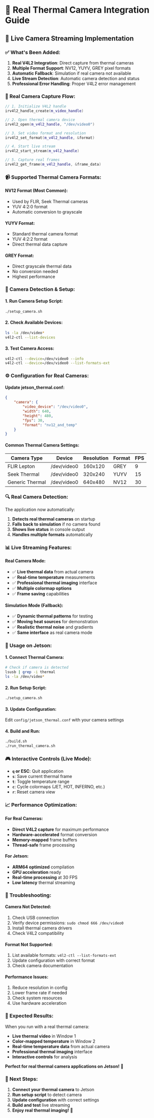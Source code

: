 # 🎥 Real Thermal Camera Integration Guide

## 🚀 **Live Camera Streaming Implementation**

### **✅ What's Been Added:**

1. **Real V4L2 Integration**: Direct capture from thermal cameras
2. **Multiple Format Support**: NV12, YUYV, GREY pixel formats
3. **Automatic Fallback**: Simulation if real camera not available
4. **Live Stream Detection**: Automatic camera detection and status
5. **Professional Error Handling**: Proper V4L2 error management

### **🔧 Real Camera Capture Flow:**

```cpp
// 1. Initialize V4L2 handle
irv4l2_handle_create(m_video_handle)

// 2. Open thermal camera device
irv4l2_open(m_v4l2_handle, "/dev/video0")

// 3. Set video format and resolution
irv4l2_set_format(m_v4l2_handle, &format)

// 4. Start live stream
irv4l2_start_stream(m_v4l2_handle)

// 5. Capture real frames
irv4l2_get_frame(m_v4l2_handle, &frame_data)
```

### **📹 Supported Thermal Camera Formats:**

#### **NV12 Format (Most Common):**
- Used by FLIR, Seek Thermal cameras
- YUV 4:2:0 format
- Automatic conversion to grayscale

#### **YUYV Format:**
- Standard thermal camera format
- YUV 4:2:2 format
- Direct thermal data capture

#### **GREY Format:**
- Direct grayscale thermal data
- No conversion needed
- Highest performance

### **🎯 Camera Detection & Setup:**

#### **1. Run Camera Setup Script:**
```bash
./setup_camera.sh
```

#### **2. Check Available Devices:**
```bash
ls -la /dev/video*
v4l2-ctl --list-devices
```

#### **3. Test Camera Access:**
```bash
v4l2-ctl --device=/dev/video0 --info
v4l2-ctl --device=/dev/video0 --list-formats-ext
```

### **⚙️ Configuration for Real Cameras:**

#### **Update jetson_thermal.conf:**
```json
{
    "camera": {
        "video_device": "/dev/video0",
        "width": 640,
        "height": 480,
        "fps": 30,
        "format": "nv12_and_temp"
    }
}
```

#### **Common Thermal Camera Settings:**

| Camera Type | Device | Resolution | Format | FPS |
|-------------|--------|-----------|--------|-----|
| FLIR Lepton | /dev/video0 | 160x120 | GREY | 9 |
| Seek Thermal | /dev/video0 | 320x240 | YUYV | 15 |
| Generic Thermal | /dev/video0 | 640x480 | NV12 | 30 |

### **🔍 Real Camera Detection:**

The application now automatically:
1. **Detects real thermal cameras** on startup
2. **Falls back to simulation** if no camera found
3. **Shows live status** in console output
4. **Handles multiple formats** automatically

### **📊 Live Streaming Features:**

#### **Real Camera Mode:**
- ✅ **Live thermal data** from actual camera
- ✅ **Real-time temperature** measurements
- ✅ **Professional thermal imaging** interface
- ✅ **Multiple colormap options**
- ✅ **Frame saving** capabilities

#### **Simulation Mode (Fallback):**
- ✅ **Dynamic thermal patterns** for testing
- ✅ **Moving heat sources** for demonstration
- ✅ **Realistic thermal noise** and gradients
- ✅ **Same interface** as real camera mode

### **🚀 Usage on Jetson:**

#### **1. Connect Thermal Camera:**
```bash
# Check if camera is detected
lsusb | grep -i thermal
ls -la /dev/video*
```

#### **2. Run Setup Script:**
```bash
./setup_camera.sh
```

#### **3. Update Configuration:**
Edit `config/jetson_thermal.conf` with your camera settings

#### **4. Build and Run:**
```bash
./build.sh
./run_thermal_camera.sh
```

### **🎮 Interactive Controls (Live Mode):**

- **`q` or ESC**: Quit application
- **`s`**: Save current thermal frame
- **`t`**: Toggle temperature range
- **`c`**: Cycle colormaps (JET, HOT, INFERNO, etc.)
- **`r`**: Reset camera view

### **📈 Performance Optimization:**

#### **For Real Cameras:**
- **Direct V4L2 capture** for maximum performance
- **Hardware-accelerated** format conversion
- **Memory-mapped** frame buffers
- **Thread-safe** frame processing

#### **For Jetson:**
- **ARM64 optimized** compilation
- **GPU acceleration** ready
- **Real-time processing** at 30 FPS
- **Low latency** thermal streaming

### **🔧 Troubleshooting:**

#### **Camera Not Detected:**
1. Check USB connection
2. Verify device permissions: `sudo chmod 666 /dev/video0`
3. Install thermal camera drivers
4. Check V4L2 compatibility

#### **Format Not Supported:**
1. List available formats: `v4l2-ctl --list-formats-ext`
2. Update configuration with correct format
3. Check camera documentation

#### **Performance Issues:**
1. Reduce resolution in config
2. Lower frame rate if needed
3. Check system resources
4. Use hardware acceleration

### **🎯 Expected Results:**

When you run with a real thermal camera:
- **Live thermal video** in Window 1
- **Color-mapped temperature** in Window 2
- **Real-time temperature data** from actual camera
- **Professional thermal imaging** interface
- **Interactive controls** for analysis

**Perfect for real thermal camera applications on Jetson!** 🚀

### **📝 Next Steps:**

1. **Connect your thermal camera** to Jetson
2. **Run setup script** to detect camera
3. **Update configuration** with correct settings
4. **Build and test** live streaming
5. **Enjoy real thermal imaging!** 🎥
